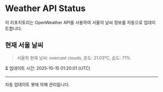 
# Weather API Status

이 리포지토리는 OpenWeather API를 사용하여 서울의 날씨 정보를 자동으로 업데이트합니다.

## 현재 서울 날씨
> 서울의 현재 날씨: overcast clouds, 온도: 21.03°C, 습도: 71%

⏳ 업데이트 시간: 2025-10-15 01:20:01 (UTC)

---
자동 업데이트 봇에 의해 관리됩니다.
